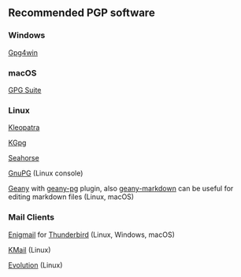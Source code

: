 ## Recommended PGP software

### Windows 

[Gpg4win](http://gpg4win.org)

### macOS 

[GPG Suite](https://gpgtools.org)

### Linux 

[Kleopatra](http://www.kde.org/applications/utilities/kleopatra/)

[KGpg](https://en.wikipedia.org/wiki/KGPG)

[Seahorse](https://en.wikipedia.org/wiki/Seahorse_%28software%29)

[GnuPG](https://gnupg.org) (Linux console)

[Geany](https://www.geany.org/) with [geany-pg](http://plugins.geany.org/geanypg.html) plugin, 
also [geany-markdown](http://plugins.geany.org/markdown.html) can be useful for editing markdown files (Linux, macOS)

### Mail Clients 

[Enigmail](https://www.enigmail.net) for [Thunderbird](https://www.mozilla.org/en-US/thunderbird/) (Linux, Windows, macOS)

[KMail](https://www.kde.org/applications/internet/kmail/) (Linux)

[Evolution](https://wiki.gnome.org/Apps/Evolution) (Linux)
